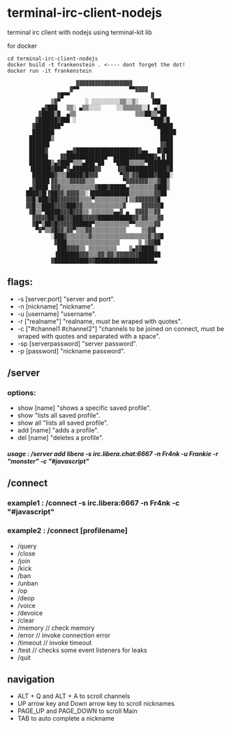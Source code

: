 # terminal-irc-client-nodejs
terminal irc client with nodejs using terminal-kit lib

for docker

```console
cd terminal-irc-client-nodejs
docker build -t frankenstein . <---- dont forget the dot!
docker run -it frankenstein
```




                          ▓▓▓▓▓▓▓▓▓▓▓▓▓▓▓▓▓▓
                        ▓▀▀                ▀▀▓▓▓▓
                    ▓█▀▀                          ▓
                  ▒▓▀        ░ ░░░░░░░░░▒▒░░▒░    ▐██
               ▄▓███   ▒▒░ ▄▒▒░░░░     ░░▒▒▒▒▒▒░░▌ ▄░██
              ▓████▒█  ▄▒▒                   ▒▒▒██▒▒▀██
             ▓██████▓███ ░                        ▀███▒█
            ▓████████▀                             ▀█████
            ███████                                  █████
           ███████▒                                  ████
           ██████▌                                   ▓▓██
           █████▓      ▄▄▓████████████████████▓▄▄   █▓███
           ██████    ▓▓█████████████▀▀█████████████▓▄▐▌██
           ███████▒▄▓███▀▒▒▒▄███▀██   ▀████▒▒▒▒▒▀████████
           ▐██████▓███▀▓▄███████▓▓     ▐▓▓█████████████▓█
            ███████▓▒▒▒█████▓█▓▓▓       ▀▓▓▒▓▓█████▓████░
            ▓████▌▓▓▒▒▒▒▓▓▓▓▓▒▒▒         ▀▓▓▓▓▓▓▓▒▒▒▓██▒
           ▄▓████ ▓▓▓▒▒▒▒▒▒▒▒▒▒▒▓███▓█████▄▒▒▒▒▒▒▒▒▓███▒
          ████▓█▌▓██▓▓▒▓▓▓▓▒▒░▐████████████▒▒▒▒▒▒▒▒▓▓██
          ▓▓█▒███▓██▓▓▓▓▓▓▓▒▒▒▒▀▒▒▒▒▒▒▒▒▒▒▌▒▒▓▓▓▓▓▓▓█
          ▓▓█▒▒████▓▓▓▓███▓▓▒▒▒▒▒▒▒▒▒▒▒▒▒▓     ▓▓▓▓▓▓█
           ▓█▒▒▀█████▓▓▓█▓▓▓▒▒░▒▒▒▒▒▒▒▄▄▓ ▄  ▓▓▓▓▒▒▓▓
            ▓▓▓▓▓██▓██▓▓▓███▓▓▓▓▓███████████▓▓▒▓▓▒▒▒▓▓
            ▓█▀▒██▓█▓▓▓▓▓██████▀▒▒▒▒▒▒▒▒▒▒▒▀▀▒▒▒▒▒▒▓▓
             ▀▓▀▒▒▓█▓▓▒▓▓▀▒▒▒▓▓▒▒▒▒▒▒▒▒▒▒▒     ▒▒▓▓▌
                  ░███▓▒▒▒▒▒▒▒▓▒▒▒▒▒▒▒▒▒▒▒▒▒▒▒▒▒▒▓▒▓▓█
                   ▓███▒▒▒▒▒▒▒▒▒▒▒▒▒▒▒▒▒      ▒ ▒▓▓██
                    ███▓▓▓▓▒▒ ▒▒▒▒▒▒▒▒▒    ▒▄▓▓████▒
                   ▐███████▓▓▓▒▒▒▓▓▒▓▓▒▓▓▓▓▓▓▓███████
                  ▓███████████▓▓███████████████████▄

## flags:
* -s [server:port] "server and port".
* -n [nickname] "nickname".
* -u [username] "username".
* -r ["realname"] "realname, must be wraped with quotes".
* -c ["#channel1 #channel2"] "channels to be joined on connect, must be wraped with quotes and separated with a space".
* -sp [serverpassword] "server password".
* -p [password] "nickname password".


## /server

### options: 

* show [name] "shows a specific saved profile".
* show "lists all saved profile".
* show all "lists all saved profile".
* add [name] "adds a profile".
* del [name] "deletes a profile".

##### usage : /server add libera -s irc.libera.chat:6667 -n Fr4nk -u Frankie -r "monster" -c "#javascript"

## /connect

### example1 : /connect -s irc.libera:6667 -n Fr4nk -c "#javascript"
### example2 : /connect [profilename]

* /query
* /close
* /join
* /kick
* /ban
* /unban
* /op
* /deop 
* /voice
* /devoice
* /clear
* /memory // check memory
* /error // invoke connection error
* /timeout // invoke timeout
* /test // checks some event listeners for leaks
* /quit

## navigation
* ALT + Q and ALT + A to scroll channels
* UP arrow key and Down arrow key to scroll nicknames
* PAGE_UP and PAGE_DOWN to scroll Main
* TAB to auto complete a nickname
